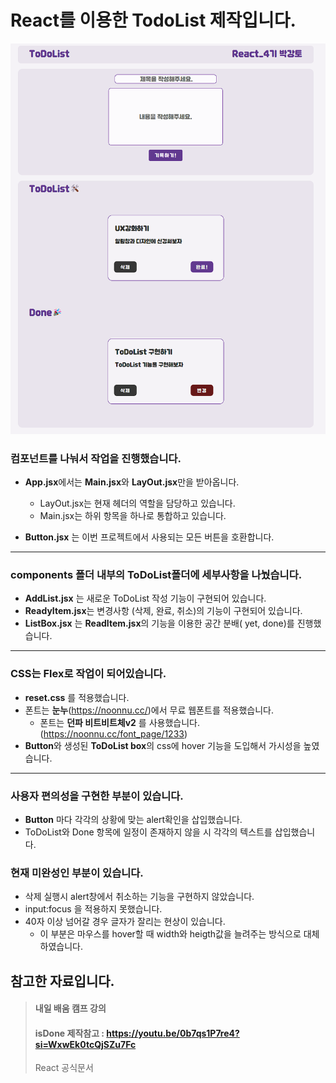 # React를 이용한 TodoList 제작입니다.

![Alt text](./src/asset/thumbNail.png)

### 컴포넌트를 나눠서 작업을 진행했습니다.

- **App.jsx**에서는 **Main.jsx**와 **LayOut.jsx**만을 받아옵니다.

  - LayOut.jsx는 현재 헤더의 역할을 담당하고 있습니다.
  - Main.jsx는 하위 항목을 하나로 통합하고 있습니다.

- **Button.jsx** 는 이번 프로젝트에서 사용되는 모든 버튼을 호환합니다.

---

### components 폴더 내부의 ToDoList폴더에 세부사항을 나눴습니다.

- **AddList.jsx** 는 새로운 ToDoList 작성 기능이 구현되어 있습니다.
- **ReadyItem.jsx**는 변경사항 (삭제, 완료, 취소)의 기능이 구현되어 있습니다.
- **ListBox.jsx** 는 **ReadItem.jsx**의 기능을 이용한 공간 분배( yet, done)를 진행했습니다.

---

### CSS는 Flex로 작업이 되어있습니다.

- **reset.css** 를 적용했습니다.
- 폰트는 **눈누**(<https://noonnu.cc/>)에서 무료 웹폰트를 적용했습니다.
  - 폰트는 **던파 비트비트체v2** 를 사용했습니다.(<https://noonnu.cc/font_page/1233>)
- **Button**와 생성된 **ToDoList box**의 css에 hover 기능을 도입해서 가시성을 높였습니다.

---

### 사용자 편의성을 구현한 부분이 있습니다.

- **Button** 마다 각각의 상황에 맞는 alert확인을 삽입했습니다.
- ToDoList와 Done 항목에 일정이 존재하지 않을 시 각각의 텍스트를 삽입했습니다.

### 현재 미완성인 부분이 있습니다.

- 삭제 실행시 alert창에서 취소하는 기능을 구현하지 않았습니다.
- input:focus 을 적용하지 못했습니다.
- 40자 이상 넘어갈 경우 글자가 잘리는 현상이 있습니다.
  - 이 부분은 마우스를 hover할 때 width와 heigth값을 늘려주는 방식으로 대체하였습니다.

## 참고한 자료입니다.

> #### 내일 배움 캠프 강의
>
> #### isDone 제작참고 : https://youtu.be/0b7qs1P7re4?si=WxwEk0tcQjSZu7Fc
>
> React 공식문서
>
> #

